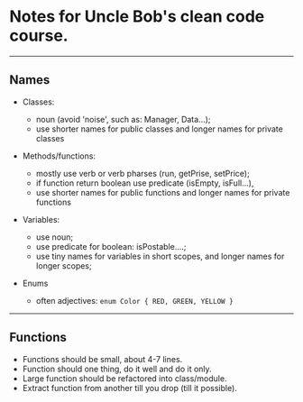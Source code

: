 # Notes for Uncle Bob's clean code course.
---
## Names
* Classes:
    * noun (avoid 'noise', such as: Manager, Data...);
    * use shorter names for public classes and longer names for private classes

* Methods/functions:
    * mostly use verb or verb pharses (run, getPrise, setPrice);
    * if function return boolean use predicate (isEmpty, isFull...),
    * use shorter names for public functions and longer names for private functions

* Variables:
    * use noun;
    * use predicate for boolean: isPostable....;
    * use tiny names for variables in short scopes, and longer names for longer scopes;

* Enums
    * often adjectives:
    `enum Color {
        RED, GREEN, YELLOW
    }`
---
## Functions
* Functions should be small, about 4-7 lines.
* Function should one thing, do it well and do it only.
* Large function should be refactored into class/module.
* Extract function from another till you drop (till it possible).


